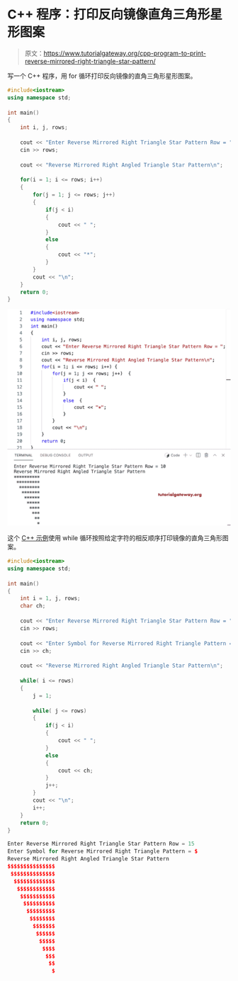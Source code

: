 # C++ 程序：打印反向镜像直角三角形星形图案

> 原文：<https://www.tutorialgateway.org/cpp-program-to-print-reverse-mirrored-right-triangle-star-pattern/>

写一个 C++ 程序，用 for 循环打印反向镜像的直角三角形星形图案。

```cpp
#include<iostream>
using namespace std;

int main()
{
	int i, j, rows;

    cout << "Enter Reverse Mirrored Right Triangle Star Pattern Row = ";
    cin >> rows;

    cout << "Reverse Mirrored Right Angled Triangle Star Pattern\n"; 

    for(i = 1; i <= rows; i++)
    {
    	for(j = 1; j <= rows; j++)
		{
            if(j < i)
            {
                cout << " ";
            }
            else 
            {
                cout << "*";
            }        
        }
        cout << "\n";
    }		
 	return 0;
}
```

![C++ Program to Print Reverse Mirrored Right Triangle Star Pattern](img/2e3c709e6bcbcbce56574389816ab919.png)

这个 [C++ 示例](https://www.tutorialgateway.org/cpp-programs/)使用 while 循环按照给定字符的相反顺序打印镜像的直角三角形图案。

```cpp
#include<iostream>
using namespace std;

int main()
{
	int i = 1, j, rows;
    char ch;

    cout << "Enter Reverse Mirrored Right Triangle Star Pattern Row = ";
    cin >> rows;

    cout << "Enter Symbol for Reverse Mirrored Right Triangle Pattern = ";
    cin >> ch;

    cout << "Reverse Mirrored Right Angled Triangle Star Pattern\n"; 

    while( i <= rows)
    {
        j = 1;

    	while( j <= rows)
		{
            if(j < i)
            {
                cout << " ";
            }
            else 
            {
                cout << ch;
            } 
            j++;       
        }
        cout << "\n";
        i++;
    }		
 	return 0;
}
```

```cpp
Enter Reverse Mirrored Right Triangle Star Pattern Row = 15
Enter Symbol for Reverse Mirrored Right Triangle Pattern = $
Reverse Mirrored Right Angled Triangle Star Pattern
$$$$$$$$$$$$$$$
 $$$$$$$$$$$$$$
  $$$$$$$$$$$$$
   $$$$$$$$$$$$
    $$$$$$$$$$$
     $$$$$$$$$$
      $$$$$$$$$
       $$$$$$$$
        $$$$$$$
         $$$$$$
          $$$$$
           $$$$
            $$$
             $$
              $
```
